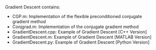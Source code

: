 Gradient Descent contains:
- CGP.m: Implementation of the flexible preconditioned conjugate gradient method
- Conjgrad.m: Implementation of the conjugate gradient method 
- GradientDescent.cpp: Example of Gradient Descent [C++ Version]
- GradientDescent.m: Example of Gradient Descent [MATLAB Version]
- GradientDescent.py: Example of Gradient Descent [Python Version]
